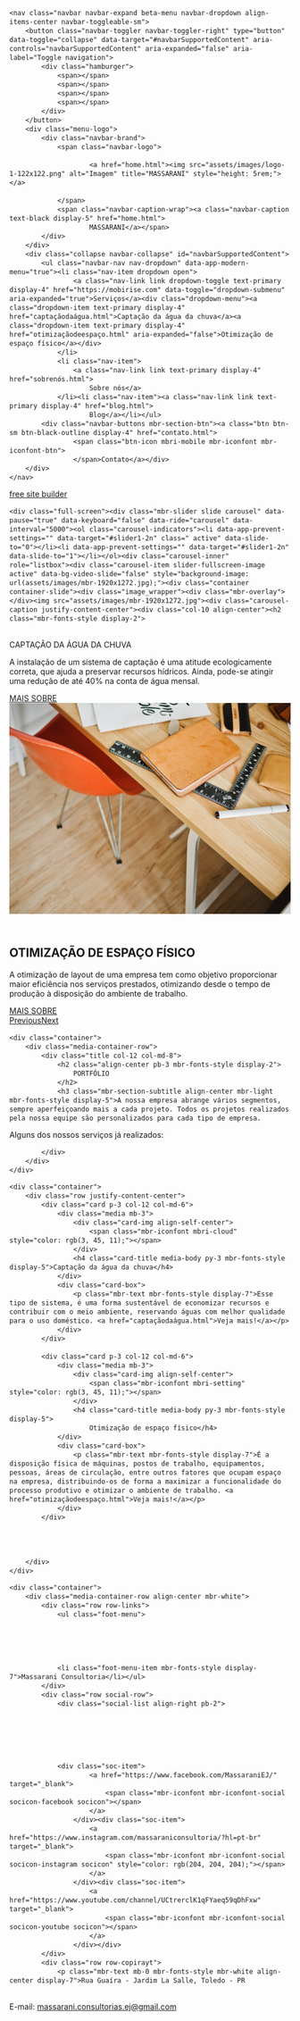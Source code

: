 <html >
<head>
  <!-- Site made with Mobirise Website Builder v4.8.2, https://mobirise.com -->
  <meta charset="UTF-8">
  <meta http-equiv="X-UA-Compatible" content="IE=edge">
  <meta name="generator" content="Mobirise v4.8.2, mobirise.com">
  <meta name="viewport" content="width=device-width, initial-scale=1, minimum-scale=1">
  <link rel="shortcut icon" href="assets/images/logo-1-122x122.png" type="image/x-icon">
  <meta name="description" content="">
  <title>Massarani</title>
  <link rel="stylesheet" href="assets/web/assets/mobirise-icons/mobirise-icons.css">
  <link rel="stylesheet" href="assets/tether/tether.min.css">
  <link rel="stylesheet" href="assets/bootstrap/css/bootstrap.min.css">
  <link rel="stylesheet" href="assets/bootstrap/css/bootstrap-grid.min.css">
  <link rel="stylesheet" href="assets/bootstrap/css/bootstrap-reboot.min.css">
  <link rel="stylesheet" href="assets/dropdown/css/style.css">
  <link rel="stylesheet" href="assets/socicon/css/styles.css">
  <link rel="stylesheet" href="assets/theme/css/style.css">
  <link rel="stylesheet" href="assets/mobirise/css/mbr-additional.css" type="text/css">
  
  
  
</head>
<body>
  <section class="menu cid-r8F31fvxBZ" once="menu" id="menu2-5c">

    

    <nav class="navbar navbar-expand beta-menu navbar-dropdown align-items-center navbar-toggleable-sm">
        <button class="navbar-toggler navbar-toggler-right" type="button" data-toggle="collapse" data-target="#navbarSupportedContent" aria-controls="navbarSupportedContent" aria-expanded="false" aria-label="Toggle navigation">
            <div class="hamburger">
                <span></span>
                <span></span>
                <span></span>
                <span></span>
            </div>
        </button>
        <div class="menu-logo">
            <div class="navbar-brand">
                <span class="navbar-logo">
                    
                        <a href="home.html"><img src="assets/images/logo-1-122x122.png" alt="Imagem" title="MASSARANI" style="height: 5rem;"></a>
                    
                </span>
                <span class="navbar-caption-wrap"><a class="navbar-caption text-black display-5" href="home.html">
                        MASSARANI</a></span>
            </div>
        </div>
        <div class="collapse navbar-collapse" id="navbarSupportedContent">
            <ul class="navbar-nav nav-dropdown" data-app-modern-menu="true"><li class="nav-item dropdown open">
                    <a class="nav-link link dropdown-toggle text-primary display-4" href="https://mobirise.com" data-toggle="dropdown-submenu" aria-expanded="true">Serviços</a><div class="dropdown-menu"><a class="dropdown-item text-primary display-4" href="captaçãodaágua.html">Captação da água da chuva</a><a class="dropdown-item text-primary display-4" href="otimizaçãodeespaço.html" aria-expanded="false">Otimização de espaço físico</a></div>
                </li>
                <li class="nav-item">
                    <a class="nav-link link text-primary display-4" href="sobrenós.html">
                        Sobre nós</a>
                </li><li class="nav-item"><a class="nav-link link text-primary display-4" href="blog.html">
                        Blog</a></li></ul>
            <div class="navbar-buttons mbr-section-btn"><a class="btn btn-sm btn-black-outline display-4" href="contato.html">
                    <span class="btn-icon mbri-mobile mbr-iconfont mbr-iconfont-btn">
                    </span>Contato</a></div>
        </div>
    </nav>
</section>

<section class="engine"><a href="https://mobiri.se/c">free site builder</a></section><section class="carousel slide cid-r6PDDKiEvS" data-interval="false" id="slider1-2n">

    

    <div class="full-screen"><div class="mbr-slider slide carousel" data-pause="true" data-keyboard="false" data-ride="carousel" data-interval="5000"><ol class="carousel-indicators"><li data-app-prevent-settings="" data-target="#slider1-2n" class=" active" data-slide-to="0"></li><li data-app-prevent-settings="" data-target="#slider1-2n" data-slide-to="1"></li></ol><div class="carousel-inner" role="listbox"><div class="carousel-item slider-fullscreen-image active" data-bg-video-slide="false" style="background-image: url(assets/images/mbr-1920x1272.jpg);"><div class="container container-slide"><div class="image_wrapper"><div class="mbr-overlay"></div><img src="assets/images/mbr-1920x1272.jpg"><div class="carousel-caption justify-content-center"><div class="col-10 align-center"><h2 class="mbr-fonts-style display-2">
<div><br></div><div>
</div><div>CAPTAÇÃO DA ÁGUA DA CHUVA</div></h2><p class="lead mbr-text mbr-fonts-style display-5">A instalação de um sistema de captação é uma atitude ecologicamente correta, que ajuda a preservar recursos hídricos. Ainda, pode-se atingir uma redução de até 40% na conta de água mensal.</p><div class="mbr-section-btn" buttons="0"> <a class="btn  btn-white-outline display-4" href="captaçãodaágua.html">MAIS SOBRE</a></div></div></div></div></div></div><div class="carousel-item slider-fullscreen-image" data-bg-video-slide="false" style="background-image: url(assets/images/mbr-1920x1440.jpg);"><div class="container container-slide"><div class="image_wrapper"><div class="mbr-overlay"></div><img src="assets/images/mbr-1920x1440.jpg"><div class="carousel-caption justify-content-center"><div class="col-10 align-center"><h2 class="mbr-fonts-style display-2">
<div><br></div><div>
</div><div>OTIMIZAÇÃO DE ESPAÇO FÍSICO</div></h2><p class="lead mbr-text mbr-fonts-style display-5">A otimização de layout de uma empresa tem como objetivo proporcionar maior eficiência nos serviços prestados, otimizando desde o tempo de produção à disposição do ambiente de trabalho.</p><div class="mbr-section-btn" buttons="0"> <a class="btn  btn-white-outline display-4" href="otimizaçãodeespaço.html">MAIS SOBRE</a></div></div></div></div></div></div></div><a data-app-prevent-settings="" class="carousel-control carousel-control-prev" role="button" data-slide="prev" href="#slider1-2n"><span aria-hidden="true" class="mbri-left mbr-iconfont"></span><span class="sr-only">Previous</span></a><a data-app-prevent-settings="" class="carousel-control carousel-control-next" role="button" data-slide="next" href="#slider1-2n"><span aria-hidden="true" class="mbri-right mbr-iconfont"></span><span class="sr-only">Next</span></a></div></div>

</section>

<section class="mbr-section content4 cid-r6PDKntjV1" id="content4-2p">

    

    <div class="container">
        <div class="media-container-row">
            <div class="title col-12 col-md-8">
                <h2 class="align-center pb-3 mbr-fonts-style display-2">
                    PORTFÓLIO
                </h2>
                <h3 class="mbr-section-subtitle align-center mbr-light mbr-fonts-style display-5">A nossa empresa abrange vários segmentos, sempre aperfeiçoando mais a cada projeto. Todos os projetos realizados pela nossa equipe são personalizados para cada tipo de empresa.
<div>
</div><div>Alguns dos nossos serviços já realizados:</div></h3>
                
            </div>
        </div>
    </div>
</section>

<section class="features10 cid-r6PDEZXGa5" id="features10-2o">

    

    
    <div class="container">
        <div class="row justify-content-center">
            <div class="card p-3 col-12 col-md-6">
                <div class="media mb-3">
                    <div class="card-img align-self-center">
                        <span class="mbr-iconfont mbri-cloud" style="color: rgb(3, 45, 11);"></span>
                    </div>
                    <h4 class="card-title media-body py-3 mbr-fonts-style display-5">Captação da água da chuva</h4>
                </div>
                <div class="card-box">
                    <p class="mbr-text mbr-fonts-style display-7">Esse tipo de sistema, é uma forma sustentável de economizar recursos e contribuir com o meio ambiente, reservando águas com melhor qualidade para o uso doméstico. <a href="captaçãodaágua.html">Veja mais!</a></p>
                </div>
            </div>

            <div class="card p-3 col-12 col-md-6">
                <div class="media mb-3">
                    <div class="card-img align-self-center">
                        <span class="mbr-iconfont mbri-setting" style="color: rgb(3, 45, 11);"></span>
                    </div>
                    <h4 class="card-title media-body py-3 mbr-fonts-style display-5">
                        Otimização de espaço físico</h4>
                </div>
                <div class="card-box">
                    <p class="mbr-text mbr-fonts-style display-7">É a disposição física de máquinas, postos de trabalho, equipamentos, pessoas, áreas de circulação, entre outros fatores que ocupam espaço na empresa, distribuindo-os de forma a maximizar a funcionalidade do processo produtivo e otimizar o ambiente de trabalho. <a href="otimizaçãodeespaço.html">Veja mais!</a></p>
                </div>
            </div>

            

            
        </div>
    </div>
</section>

<section once="" class="cid-r6PDd3Pfs8 mbr-reveal" id="footer7-2m">

    

    

    <div class="container">
        <div class="media-container-row align-center mbr-white">
            <div class="row row-links">
                <ul class="foot-menu">
                    
                    
                    
                    
                    
                <li class="foot-menu-item mbr-fonts-style display-7">Massarani Consultoria</li></ul>
            </div>
            <div class="row social-row">
                <div class="social-list align-right pb-2">
                    
                    
                    
                    
                    
                    
                <div class="soc-item">
                        <a href="https://www.facebook.com/MassaraniEJ/" target="_blank">
                            <span class="mbr-iconfont mbr-iconfont-social socicon-facebook socicon"></span>
                        </a>
                    </div><div class="soc-item">
                        <a href="https://www.instagram.com/massaraniconsultoria/?hl=pt-br" target="_blank">
                            <span class="mbr-iconfont mbr-iconfont-social socicon-instagram socicon" style="color: rgb(204, 204, 204);"></span>
                        </a>
                    </div><div class="soc-item">
                        <a href="https://www.youtube.com/channel/UCtrerclK1qFYaeq59qDhFxw" target="_blank">
                            <span class="mbr-iconfont mbr-iconfont-social socicon-youtube socicon"></span>
                        </a>
                    </div></div>
            </div>
            <div class="row row-copirayt">
                <p class="mbr-text mb-0 mbr-fonts-style mbr-white align-center display-7">Rua Guaíra - Jardim La Salle, Toledo - PR 
<br>E-mail: massarani.consultorias.ej@gmail.com</p>
            </div>
        </div>
    </div>
</section>


  <script src="assets/web/assets/jquery/jquery.min.js"></script>
  <script src="assets/popper/popper.min.js"></script>
  <script src="assets/tether/tether.min.js"></script>
  <script src="assets/bootstrap/js/bootstrap.min.js"></script>
  <script src="assets/smoothscroll/smooth-scroll.js"></script>
  <script src="assets/dropdown/js/script.min.js"></script>
  <script src="assets/ytplayer/jquery.mb.ytplayer.min.js"></script>
  <script src="assets/vimeoplayer/jquery.mb.vimeo_player.js"></script>
  <script src="assets/bootstrapcarouselswipe/bootstrap-carousel-swipe.js"></script>
  <script src="assets/touchswipe/jquery.touch-swipe.min.js"></script>
  <script src="assets/theme/js/script.js"></script>
  <script src="assets/slidervideo/script.js"></script>
  
  
</body>
</html>
